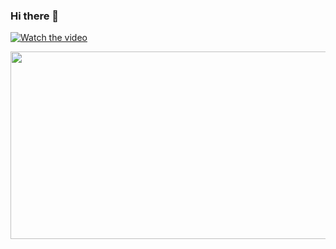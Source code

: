 ### Hi there 👋

[![Watch the video](https://img.youtube.com/vi/<https://youtu.be/mFQ3ONXcxBs?si=3i77gVGEn_vsYiWY>/hqdefault.jpg)](https://www.youtube.com/embed/<https://youtu.be/mFQ3ONXcxBs?si=3i77gVGEn_vsYiWY>)

[<img src="https://img.youtube.com/vi/<VIDEO_ID>/hqdefault.jpg" width="600" height="300"
/>](https://www.youtube.com/embed/<https://youtu.be/mFQ3ONXcxBs?si=3i77gVGEn_vsYiWY>)


<!--
**Arnab-Chowdhury/Arnab-Chowdhury** is a ✨ _special_ ✨ repository because its `README.md` (this file) appears on your GitHub profile.

Here are some ideas to get you started:

- 🔭 I’m currently working on ...
- 🌱 I’m currently learning ...
- 👯 I’m looking to collaborate on ...
- 🤔 I’m looking for help with ...
- 💬 Ask me about ...
- 📫 How to reach me: ...
- 😄 Pronouns: ...
- ⚡ Fun fact: ...
-->
